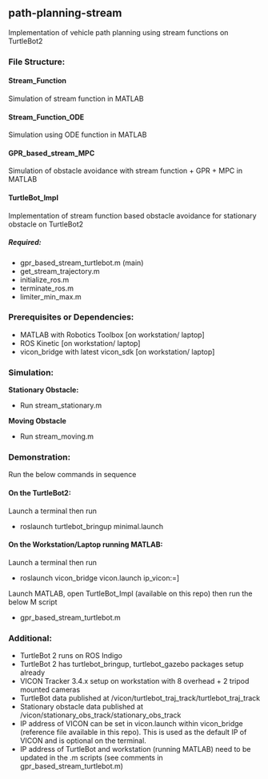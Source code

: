 ## path-planning-stream
Implementation of vehicle path planning using stream functions on TurtleBot2

### **File Structure:**
#### **Stream_Function**
Simulation of stream function in MATLAB

#### **Stream_Function_ODE**
Simulation using ODE function in MATLAB

#### **GPR_based_stream_MPC**
Simulation of obstacle avoidance with stream function + GPR + MPC in MATLAB

#### **TurtleBot_Impl**
Implementation of stream function based obstacle avoidance for stationary obstacle on TurtleBot2
##### **Required:**
- gpr_based_stream_turtlebot.m (main)
- get_stream_trajectory.m
- initialize_ros.m
- terminate_ros.m
- limiter_min_max.m

### **Prerequisites or Dependencies:**

- MATLAB with Robotics Toolbox [on workstation/ laptop]
- ROS Kinetic [on workstation/ laptop]
- vicon_bridge with latest vicon_sdk [on workstation/ laptop]

### **Simulation**:

**Stationary Obstacle:**
- Run stream_stationary.m

**Moving Obstacle**
- Run stream_moving.m


### **Demonstration:**

Run the below commands in sequence

#### On the TurtleBot2:

Launch a terminal then run

- roslaunch turtlebot_bringup minimal.launch

#### On the Workstation/Laptop running MATLAB:

Launch a terminal then run

- roslaunch vicon_bridge vicon.launch ip_vicon:=<enter ip of vicon>]

Launch MATLAB, open TurtleBot_Impl (available on this repo) then run the below M script

- gpr_based_stream_turtlebot.m

### **Additional:**
- TurtleBot 2 runs on ROS Indigo
- TurtleBot 2 has turtlebot_bringup, turtlebot_gazebo packages setup already
- VICON Tracker 3.4.x setup on workstation with 8 overhead + 2 tripod mounted cameras
- TurtleBot data published at /vicon/turtlebot_traj_track/turtlebot_traj_track
- Stationary obstacle data published at /vicon/stationary_obs_track/stationary_obs_track
- IP address of VICON can be set in vicon.launch within vicon_bridge (reference file available in this repo). This is used as the default IP of VICON and is optional on the terminal.
- IP address of TurtleBot and workstation (running MATLAB) need to be updated in the .m scripts (see comments in gpr_based_stream_turtlebot.m)
